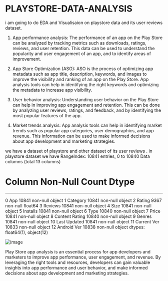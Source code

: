 # PLAYSTORE-DATA-ANALYSIS
i am going to do EDA and Visualisaion on playstore data and its user reviews dataset. 

1. App performance analysis: The performance of an app on the Play Store can be analyzed by tracking metrics such as downloads, ratings, reviews, and user retention. This data can be used to understand the popularity and user engagement of an app, and to identify areas of improvement.

2. App Store Optimization (ASO): ASO is the process of optimizing app metadata such as app title, description, keywords, and images to improve the visibility and ranking of an app on the Play Store. App analysis tools can help in identifying the right keywords and optimizing the metadata to increase app visibility.

3. User behavior analysis: Understanding user behavior on the Play Store can help in improving app engagement and retention. This can be done by analyzing user reviews, ratings, and feedback, and by identifying the most popular features of the app.

4. Market trends analysis: App analysis tools can help in identifying market trends such as popular app categories, user demographics, and app revenue. This information can be used to make informed decisions about app development and marketing strategies.

we have a dataset of playstore and other dataset of its user reviews . in playstore dataset we have 
RangeIndex: 10841 entries, 0 to 10840
Data columns (total 13 columns)

#   Column          Non-Null Count  Dtype  
---  ------          --------------  -----  
 0   App             10841 non-null  object 
 1   Category        10841 non-null  object 
 2   Rating          9367 non-null   float64
 3   Reviews         10841 non-null  object 
 4   Size            10841 non-null  object 
 5   Installs        10841 non-null  object 
 6   Type            10840 non-null  object 
 7   Price           10841 non-null  object 
 8   Content Rating  10840 non-null  object 
 9   Genres          10841 non-null  object 
 10  Last Updated    10841 non-null  object 
 11  Current Ver     10833 non-null  object 
 12  Android Ver     10838 non-null  object 
dtypes: float64(1), object(12)


![image](https://user-images.githubusercontent.com/49813219/232273210-2a5bc9d7-bb25-47b4-b5eb-32ea163dced7.png)









Play Store app analysis is an essential process for app developers and marketers to improve app performance, user engagement, and revenue. By leveraging the right tools and resources, developers can gain valuable insights into app performance and user behavior, and make informed decisions about app development and marketing strategies.

